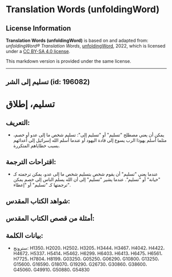 # Translation Words (unfoldingWord)

## License Information

**Translation Words (unfoldingWord)** is based on and adapted from: _unfoldingWord® Translation Words_, [unfoldingWord](https://unfoldingword.org/utw), 2022, which is licensed under a [CC BY-SA 4.0 license](https://creativecommons.org/licenses/by-sa/4.0/legalcode.en).

This markdown version is provided under the same license.



--------------------------------

## تسليم إلى الشر (id: 196082)

تسليم، إطلاق
============

التعريف:
--------

* يمكن أن يعني مصطلح "تسليم" أو "تسليم إلى": تسليم شخص ما إلى عدو أو خصم، مثلما أسلم يهوذا الرب يسوع إلى قادة اليهود أو عندما أسلم الله إسرائيل إلى أعدائهم بسبب خطاياهم المتكررة.

اقتراحات الترجمة:
-----------------

* عندما يعني "تسليم" أن يقوم شخص بتسليم شخص ما إلى عدو، يمكن ترجمته كـ "خيانة" أو "تسليم". عندما يشير "تسليم" إلى أن الله يسلم الناس إلى خصم يمكن ترجمتها كـ "تسليم" أو "إعطاء".

شواهد الكتاب المقدس:
--------------------

أمثلة من قصص الكتاب المقدس:
---------------------------

بيانات الكلمة:
--------------

* سترونج: H1350، H2020، H2502، H3205، H3444، H3467، H4042، H4422، H4672، H5337، H5414، H5462، H6299، H6403، H6413، H6475، H6561، H7725، H7804، H8199، G03250، G05250، G06290، G10800، G13250، G15600، G16590، G18070، G19290، G26730، G30860، G38600، G45060، G49910، G50880، G54830


